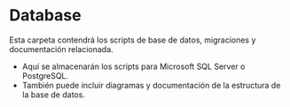 # Database

Esta carpeta contendrá los scripts de base de datos, migraciones y documentación relacionada.

- Aquí se almacenarán los scripts para Microsoft SQL Server o PostgreSQL.
- También puede incluir diagramas y documentación de la estructura de la base de datos.
